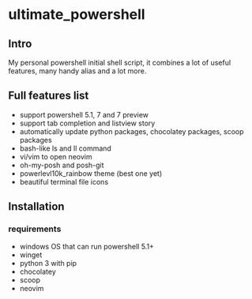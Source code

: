 # ultimate_powershell

## Intro

My personal powershell initial shell script, it combines a lot of useful
features, many handy alias and a lot more.

## Full features list

- support powershell 5.1, 7 and 7 preview
- support tab completion and listview story
- automatically update python packages, chocolatey packages, scoop packages
- bash-like ls and ll command
- vi/vim to open neovim
- oh-my-posh and posh-git
- powerlevl10k_rainbow theme (best one yet)
- beautiful terminal file icons

## Installation

### requirements

- windows OS that can run powershell 5.1+
- winget
- python 3 with pip
- chocolatey
- scoop
- neovim



